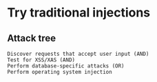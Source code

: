 # Try traditional injections

## Attack tree

```text
Discover requests that accept user input (AND)
Test for XSS/XAS (AND)
Perform database-specific attacks (OR)
Perform operating system injection
```